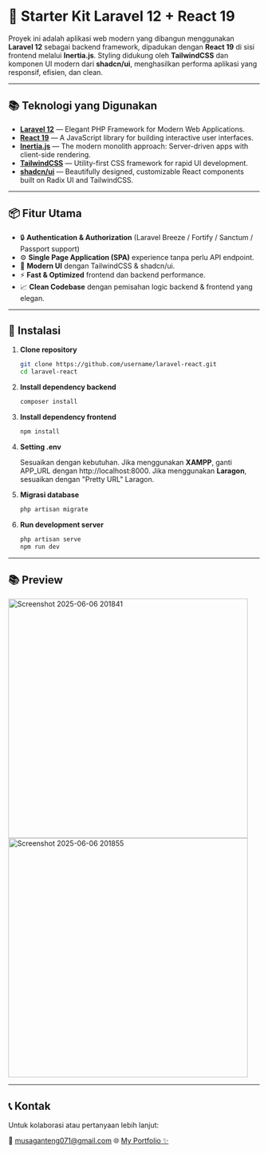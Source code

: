 # 🚀 Starter Kit Laravel 12 + React 19

Proyek ini adalah aplikasi web modern yang dibangun menggunakan **Laravel 12** sebagai backend framework, dipadukan dengan **React 19** di sisi frontend melalui **Inertia.js**. Styling didukung oleh **TailwindCSS** dan komponen UI modern dari **shadcn/ui**, menghasilkan performa aplikasi yang responsif, efisien, dan clean.

---

## 📚 Teknologi yang Digunakan

- **[Laravel 12](https://laravel.com/docs/12.x)** — Elegant PHP Framework for Modern Web Applications.
- **[React 19](https://react.dev/)** — A JavaScript library for building interactive user interfaces.
- **[Inertia.js](https://inertiajs.com/)** — The modern monolith approach: Server-driven apps with client-side rendering.
- **[TailwindCSS](https://tailwindcss.com/)** — Utility-first CSS framework for rapid UI development.
- **[shadcn/ui](https://ui.shadcn.dev/)** — Beautifully designed, customizable React components built on Radix UI and TailwindCSS.

---

## 📦 Fitur Utama

- 🔒 **Authentication & Authorization** (Laravel Breeze / Fortify / Sanctum / Passport support)
- ⚙️ **Single Page Application (SPA)** experience tanpa perlu API endpoint.
- 🎨 **Modern UI** dengan TailwindCSS & shadcn/ui.
- ⚡ **Fast & Optimized** frontend dan backend performance.
- 📈 **Clean Codebase** dengan pemisahan logic backend & frontend yang elegan.

---

## 🚀 Instalasi

1. **Clone repository**
   ```bash
   git clone https://github.com/username/laravel-react.git
   cd laravel-react
2. **Install dependency backend**
   ```bash
   composer install
3. **Install dependency frontend**
   ```bash
   npm install
4. **Setting .env**
   
   Sesuaikan dengan kebutuhan. Jika menggunakan **XAMPP**, ganti APP_URL dengan http://localhost:8000. Jika menggunakan **Laragon**, sesuaikan dengan "Pretty URL" Laragon.
6. **Migrasi database**
   ```bash
   php artisan migrate
7. **Run development server**
   ```bash
   php artisan serve
   npm run dev

---

## 📚 Preview
<img width="480" alt="Screenshot 2025-06-06 201841" src="https://github.com/user-attachments/assets/bd010db3-a14a-4b77-a316-4e292bc57dd1" />
<img width="480" alt="Screenshot 2025-06-06 201855" src="https://github.com/user-attachments/assets/78656917-d903-47f0-9c59-658cf52c0cda" />

---

## 📞 Kontak
Untuk kolaborasi atau pertanyaan lebih lanjut:

📧 musaganteng071@gmail.com
🌐 [My Portfolio ✨](https://musaalfian-myportfolio.vercel.app/)

